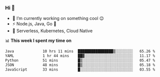 ### Hi 👋

<!--
**nodejh/nodejh** is a ✨ _special_ ✨ repository because its `README.md` (this file) appears on your GitHub profile.

Here are some ideas to get you started:

- 🔭 I’m currently working on ...
- 🌱 I’m currently learning ...
- 👯 I’m looking to collaborate on ...
- 🤔 I’m looking for help with ...
- 💬 Ask me about ...
- 📫 How to reach me: ...
- 😄 Pronouns: ...
- ⚡ Fun fact: ...
-->

- 🔭 I’m currently working on something cool :wink:
- ⚡ Node.js, Java, Go :thought_balloon:
- 🤖 Serverless, Kubernetes, Cloud Native

📊 **This week I spent my time on**

<!--START_SECTION:waka-->

```txt
Java             10 hrs 11 mins  ████████████████▒░░░░░░░░   65.26 %
YAML             1 hr 44 mins    ██▓░░░░░░░░░░░░░░░░░░░░░░   11.17 %
Python           51 mins         █▒░░░░░░░░░░░░░░░░░░░░░░░   05.47 %
JSON             48 mins         █▒░░░░░░░░░░░░░░░░░░░░░░░   05.18 %
JavaScript       33 mins         █░░░░░░░░░░░░░░░░░░░░░░░░   03.55 %
```

<!--END_SECTION:waka-->


<!--
:traffic_light: **Visitors**

![visitors](https://visitor-badge.glitch.me/badge?page_id=nodejh.nodejh)
-->
